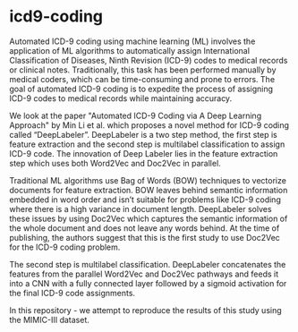 # icd9-coding

Automated ICD-9 coding using machine learning (ML) involves the application of ML algorithms to automatically assign International Classification of Diseases, Ninth Revision (ICD-9) codes to medical records or clinical notes. Traditionally, this task has been performed manually by medical coders, which can be time-consuming and prone to errors. The goal of automated ICD-9 coding is to expedite the process of assigning ICD-9 codes to medical records while maintaining accuracy.

We look at the paper "Automated ICD-9 Coding via A Deep Learning Approach" by Min Li et al. which proposes a novel method for ICD-9 coding called “DeepLabeler”. DeepLabeler is a two step method, the first step is feature extraction and the second step is multilabel classification to assign ICD-9 code. The innovation of Deep Labeler lies in the feature extraction step which uses both Word2Vec and Doc2Vec in parallel.

Traditional ML algorithms use Bag of Words (BOW) techniques to vectorize documents for feature extraction. BOW leaves behind semantic information embedded in word order and isn’t suitable for problems like ICD-9 coding where there is a high variance in document length. DeepLabeler solves these issues by using Doc2Vec which captures the semantic information of the whole document and does not leave any words behind. At the time of publishing, the authors suggest that this is the first study to use Doc2Vec for the ICD-9 coding problem.

The second step is multilabel classification. DeepLabeler concatenates the features from the parallel Word2Vec and Doc2Vec pathways and feeds it into a CNN with a fully connected layer followed by a sigmoid activation for the final ICD-9 code assignments.

In this repository -  we attempt to reproduce the results of this study using the MIMIC-III dataset.

